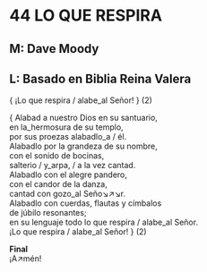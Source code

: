 # 44 LO QUE RESPIRA

## M: Dave Moody
## L: Basado en  Biblia Reina Valera

{ ¡Lo que respira / alabe_al Señor! } (2)  

{ Alabad a nuestro Dios en su santuario,  
en la_hermosura de su templo,  
por sus proezas alabadlo_a / él.  
Alabadlo por la grandeza de su nombre,  
con el sonido de bocinas,  
salterio / y_arpa, / a la vez cantad.  
Alabadlo con el alegre pandero,  
con el candor de la danza,  
cantad con gozo_al Seño↘↗↘r.  
Alabadlo con cuerdas, flautas y címbalos  
de júbilo resonantes;  
en su lenguaje todo lo que respira / alabe_al Señor.  
¡Lo que respira / alabe_al Señor! } (2)  

**Final**  
¡A↗mén!  

